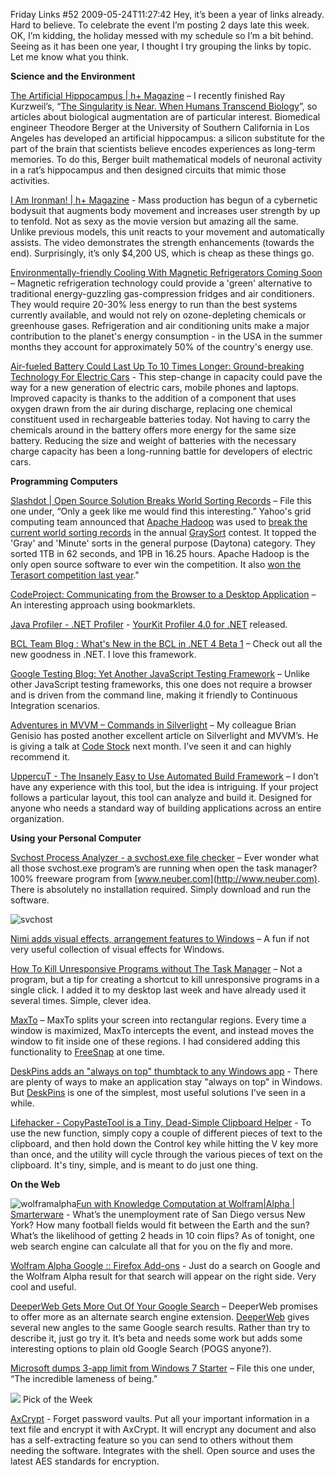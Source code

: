 Friday Links #52
2009-05-24T11:27:42
Hey, it’s been a year of links already. Hard to believe. To celebrate the event I’m posting 2 days late this week. OK, I’m kidding, the holiday messed with my schedule so I’m a bit behind. Seeing as it has been one year, I thought I try grouping the links by topic. Let me know what you think.

**Science and the Environment**

[The Artificial Hippocampus | h+ Magazine](http://hplusmagazine.com/articles/neuro/artificial-hippocampus) – I recently finished Ray Kurzweil’s, “[The Singularity is Near. When Humans Transcend Biology](http://singularity.com/aboutthebook.html)”, so articles about biological augmentation are of particular interest. Biomedical engineer Theodore Berger at the University of Southern California in Los Angeles has developed an artificial hippocampus: a silicon substitute for the part of the brain that scientists believe encodes experiences as long-term memories. To do this, Berger built mathematical models of neuronal activity in a rat’s hippocampus and then designed circuits that mimic those activities.

[I Am Ironman! | h+ Magazine](http://hplusmagazine.com/articles/robotics/i-am-ironman) - Mass production has begun of a cybernetic bodysuit that augments body movement and increases user strength by up to tenfold. Not as sexy as the movie version but amazing all the same. Unlike previous models, this unit reacts to your movement and automatically assists. The video demonstrates the strength enhancements (towards the end). Surprisingly, it’s only $4,200 US, which is cheap as these things go.

[Environmentally-friendly Cooling With Magnetic Refrigerators Coming Soon](http://www.sciencedaily.com/releases/2009/05/090515083822.htm) – Magnetic refrigeration technology could provide a 'green' alternative to traditional energy-guzzling gas-compression fridges and air conditioners. They would require 20-30% less energy to run than the best systems currently available, and would not rely on ozone-depleting chemicals or greenhouse gases. Refrigeration and air conditioning units make a major contribution to the planet's energy consumption - in the USA in the summer months they account for approximately 50% of the country's energy use.

[Air-fueled Battery Could Last Up To 10 Times Longer: Ground-breaking Technology For Electric Cars](http://www.sciencedaily.com/releases/2009/05/090517152557.htm) - This step-change in capacity could pave the way for a new generation of electric cars, mobile phones and laptops. Improved capacity is thanks to the addition of a component that uses oxygen drawn from the air during discharge, replacing one chemical constituent used in rechargeable batteries today. Not having to carry the chemicals around in the battery offers more energy for the same size battery. Reducing the size and weight of batteries with the necessary charge capacity has been a long-running battle for developers of electric cars.

**Programming Computers**

[Slashdot | Open Source Solution Breaks World Sorting Records](http://tech.slashdot.org/article.pl?sid=09/05/16/1316242&from=rss) – File this one under, “Only a geek like me would find this interesting.” Yahoo's grid computing team announced that [Apache Hadoop](http://hadoop.apache.org/core/) was used to [break the current world sorting records](http://developer.yahoo.net/blogs/hadoop/2009/05/hadoop_sorts_a_petabyte_in_162.html) in the annual [GraySort](http://sortbenchmark.org/) contest. It topped the 'Gray' and 'Minute' sorts in the general purpose (Daytona) category. They sorted 1TB in 62 seconds, and 1PB in 16.25 hours. Apache Hadoop is the only open source software to ever win the competition. It also [won the Terasort competition last year](http://developer.yahoo.net/blogs/hadoop/2008/07/apache_hadoop_wins_terabyte_sort_benchmark.html)."

[CodeProject: Communicating from the Browser to a Desktop Application](http://www.codeproject.com/KB/IP/browser-to-desktop-app.aspx) – An interesting approach using bookmarklets.

[Java Profiler - .NET Profiler](http://www.yourkit.com/home/index.jsp) - [YourKit Profiler 4.0 for .NET](http://www.yourkit.com/dotnet/download/index.jsp) released.

[BCL Team Blog : What's New in the BCL in .NET 4 Beta 1](http://blogs.msdn.com/bclteam/archive/2009/05/22/what-s-new-in-the-bcl-in-net-4-beta-1-justin-van-patten.aspx) – Check out all the new goodness in .NET. I love this framework.

[Google Testing Blog: Yet Another JavaScript Testing Framework](http://googletesting.blogspot.com/2009/05/yet-another-javascript-testing.html) – Unlike other JavaScript testing frameworks, this one does not require a browser and is driven from the command line, making it friendly to Continuous Integration scenarios.

[Adventures in MVVM – Commands in Silverlight](http://houseofbilz.com/archive/2009/05/22/adventures-in-mvvm-ndash-commands-in-silverlight.aspx) – My colleague Brian Genisio has posted another excellent article on Silverlight and MVVM’s. He is giving a talk at [Code Stock](http://codestock.org/Sessions.aspx) next month. I’ve seen it and can highly recommend it.

[UppercuT - The Insanely Easy to Use Automated Build Framework](http://ferventcoder.com/archive/2009/05/08/uppercut---the-insanely-easy-to-use-automated-build-framework.aspx) – I don’t have any experience with this tool, but the idea is intriguing. If your project follows a particular layout, this tool can analyze and build it. Designed for anyone who needs a standard way of building applications across an entire organization.

**Using your Personal Computer**

[Svchost Process Analyzer - a svchost.exe file checker](http://www.neuber.com/free/svchost-analyzer/index.html) – Ever wonder what all those svchost.exe program’s are running when open the task manager? 100% freeware program from [www.neuber.com](http://www.neuber.com). There is absolutely no installation required. Simply download and run the software.

![svchost](/content/images/blog/FridayLinks52_570F/svchost.gif)

[Nimi adds visual effects, arrangement features to Windows](http://www.downloadsquad.com/2009/05/15/nimi-adds-visual-effects-arrangement-features-to-windows/) – A fun if not very useful collection of visual effects for Windows.

[How To Kill Unresponsive Programs without The Task Manager](http://www.makeuseof.com/tag/how-to-kill-unresponsive-programs-without-the-task-manager/) – Not a program, but a tip for creating a shortcut to kill unresponsive programs in a single click. I added it to my desktop last week and have already used it several times. Simple, clever idea.

[MaxTo](http://www.maxto.net/using) – MaxTo splits your screen into rectangular regions. Every time a window is maximized, MaxTo intercepts the event, and instead moves the window to fit inside one of these regions. I had considered adding this functionality to [FreeSnap](/freesnap) at one time. 

[DeskPins adds an "always on top" thumbtack to any Windows app](http://www.downloadsquad.com/2009/05/21/deskpins-adds-an-always-on-top-thumbtack-to-any-windows-app/) - There are plenty of ways to make an application stay "always on top" in Windows. But [DeskPins](http://users.forthnet.gr/pat/efotinis/programs/deskpins.html) is one of the simplest, most useful solutions I've seen in a while.

[Lifehacker - CopyPasteTool is a Tiny, Dead-Simple Clipboard Helper](http://lifehacker.com/5264384/copypastetool-is-a-tiny-dead+simple-clipboard-helper) - To use the new function, simply copy a couple of different pieces of text to the clipboard, and then hold down the Control key while hitting the V key more than once, and the utility will cycle through the various pieces of text on the clipboard. It's tiny, simple, and is meant to do just one thing.

**On the Web**

![wolframalpha](/content/images/blog/FridayLinks52_570F/wolframalpha.png)[Fun with Knowledge Computation at Wolfram|Alpha | Smarterware](http://smarterware.org/1538/fun-with-computations-at-wolframalpha) - What’s the unemployment rate of San Diego versus New York? How many football fields would fit between the Earth and the sun? What’s the likelihood of getting 2 heads in 10 coin flips? As of tonight, one web search engine can calculate all that for you on the fly and more.

[Wolfram Alpha Google :: Firefox Add-ons](https://addons.mozilla.org/en-US/firefox/addon/12006) - Just do a search on Google and the Wolfram Alpha result for that search will appear on the right side. Very cool and useful.

[DeeperWeb Gets More Out Of Your Google Search](http://www.makeuseof.com/tag/deeperweb-gets-more-out-of-your-google-search/) – DeeperWeb promises to offer more as an alternate search engine extension. [DeeperWeb](http://www.deeperweb.com) gives several new angles to the same Google search results. Rather than try to describe it, just go try it. It’s beta and needs some work but adds some interesting options to plain old Google Search (POGS anyone?).

[Microsoft dumps 3-app limit from Windows 7 Starter](http://www.downloadsquad.com/2009/05/22/microsoft-dumps-3-app-limit-on-windows-7-starter/) – File this one under, “The incredible lameness of being.”

![](/content/images/blog/FridayLinks49_12B63/images.jpg) Pick of the Week

[AxCrypt](http://www.axantum.com/AxCrypt/) - Forget password vaults. Put all your important information in a text file and encrypt it with AxCrypt. It will encrypt any document and also has a self-extracting feature so you can send to others without them needing the software. Integrates with the shell. Open source and uses the latest AES standards for encryption.
